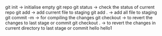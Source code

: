 git init -> initialise empty git repo
git status -> check the status of current repo
git add <filename> -> add current file to staging
git add . -> add all file to staging
git commit -m <message> -> for compiling the changes
git checkout <filename> -> to revert the changes to last stage or commit
git checkout . -> to revert the changes in current directory to last stage or commit
hello
hello1
